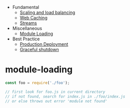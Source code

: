 
* Fundamental
  * [Scaling and load balancing](scaling_load_balancing.md)
  * [Web Caching](web_caching.md)
  * [Streams](stream.md)
* Miscellaneous
  * [Module Loading](#module-loading)
* Best Practice
  * [Production Deployment](#production_deployment_tips.md)
  * [Graceful shutdown](#graceful_shutdown.md)

# module-loading
```javascript
const foo = require('./foo');

// first look for foo.js in current directory
// if not found, search for index.js in ./foo/index.js
// or else throws out error 'module not found'
```
